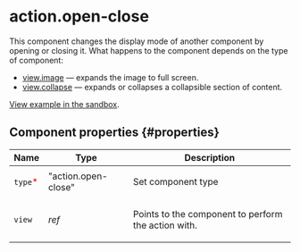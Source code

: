 # action.open-close

This component changes the display mode of another component by opening or closing it. What happens to the component depends on the type of component:

- [view.image](view.image.md) — expands the image to full screen.
- [view.collapse](view.collapse.md) — expands or collapses a collapsible section of content.

[View example in the sandbox](https://clck.ru/Rf2c3).

## Component properties {#properties}

| Name                                     | Type                | Description                                                |
| ---------------------------------------- | ------------------- | ---------------------------------------------------------- |
| `type`<span style="color: red">\*</span> | "action.open-close" | <p>Set component type</p>                                  |
| `view`                                   | _ref_               | <p>Points to the component to perform the action with.</p> |
